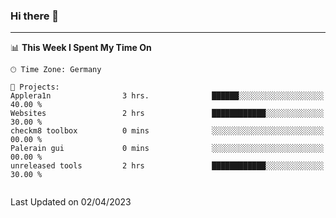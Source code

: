 ### Hi there 👋

<!--
**Hackt1vator/Hackt1vator** is a ✨ _special_ ✨ repository because its `README.md` (this file) appears on your GitHub profile.

Here are some ideas to get you started:

- 🔭 I’m currently working on ...
- 🌱 I’m currently learning ...
- 👯 I’m looking to collaborate on ...
- 🤔 I’m looking for help with ...
- 💬 Ask me about ...
- 📫 How to reach me: ...
- 😄 Pronouns: ...
- ⚡ Fun fact: ...
-->

---

<!--START_SECTION:waka-->
📊 **This Week I Spent My Time On** 

```text
🕑︎ Time Zone: Germany

💬 Projects: 
Applera1n                3 hrs.              ██████░░░░░░░░░░░░░░░░░░░   40.00 % 
Websites                 2 hrs               ████████████░░░░░░░░░░░░░   30.00 % 
checkm8 toolbox          0 mins              ░░░░░░░░░░░░░░░░░░░░░░░░░   00.00 % 
Palerain gui             0 mins              ░░░░░░░░░░░░░░░░░░░░░░░░░   00.00 % 
unreleased tools         2 hrs               ████████████░░░░░░░░░░░░░   30.00 % 


```


 Last Updated on 02/04/2023
<!--END_SECTION:waka-->
